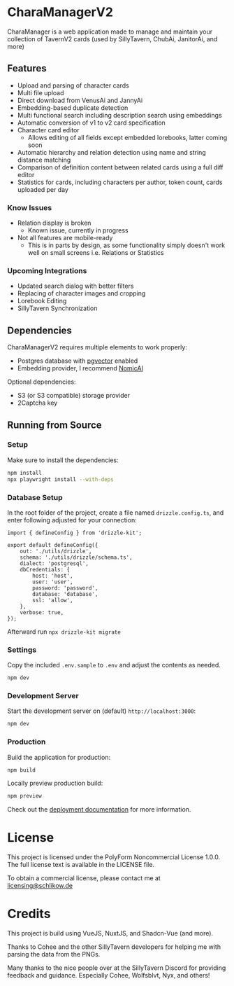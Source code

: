 # CharaManagerV2

CharaManager is a web application made to manage and maintain your collection of TavernV2 cards (used by SillyTavern, ChubAi, JanitorAi, and more)

## Features

- Upload and parsing of character cards
- Multi file upload
- Direct download from VenusAi and JannyAi
- Embedding-based duplicate detection
- Multi functional search including description search using embeddings
- Automatic conversion of v1 to v2 card specification
- Character card editor
    - Allows editing of all fields except embedded lorebooks, latter coming soon
- Automatic hierarchy and relation detection using name and string distance matching
- Comparison of definition content between related cards using a full diff editor
- Statistics for cards, including characters per author, token count, cards uploaded per day

### Know Issues

- Relation display is broken
    - Known issue, currently in progress
- Not all features are mobile-ready
    - This is in parts by design, as some functionality simply doesn't work well on small screens i.e. Relations or Statistics

### Upcoming Integrations

- Updated search dialog with better filters
- Replacing of character images and cropping
- Lorebook Editing
- SillyTavern Synchronization

## Dependencies

CharaManagerV2 requires multiple elements to work properly:

- Postgres database with [pgvector](https://github.com/pgvector/pgvector) enabled
- Embedding provider, I recommend [NomicAI](https://atlas.nomic.ai)

Optional dependencies:

- S3 (or S3 compatible) storage provider
- 2Captcha key

## Running from Source

### Setup

Make sure to install the dependencies:

```bash
npm install
npx playwright install --with-deps
```

### Database Setup

In the root folder of the project, create a file named `drizzle.config.ts`, and enter following adjusted for your connection:

```TS
import { defineConfig } from 'drizzle-kit';

export default defineConfig({
    out: './utils/drizzle',
    schema: './utils/drizzle/schema.ts',
    dialect: 'postgresql',
    dbCredentials: {
        host: 'host',
        user: 'user',
        password: 'password',
        database: 'database',
        ssl: 'allow',
    },
    verbose: true,
});
```

Afterward run `npx drizzle-kit migrate`

### Settings

Copy the included `.env.sample` to `.env` and adjust the contents as needed.

```bash
npm dev
```

### Development Server

Start the development server on (default) `http://localhost:3000`:

```bash
npm dev
```

### Production

Build the application for production:

```bash
npm build
```

Locally preview production build:

```bash
npm preview
```

Check out the [deployment documentation](https://nuxt.com/docs/getting-started/deployment) for more information.

# License

This project is licensed under the PolyForm Noncommercial License 1.0.0. The full license text is available in the LICENSE file.

To obtain a commercial license, please contact me at [licensing@schlikow.de](mailto:licensing@schlikow.de)

# Credits

This project is build using VueJS, NuxtJS, and Shadcn-Vue (and more).

Thanks to Cohee and the other SillyTavern developers for helping me with parsing the data from the PNGs.

Many thanks to the nice people over at the SillyTavern Discord for providing feedback and guidance. Especially Cohee, Wolfsblvt, Nyx, and others!
